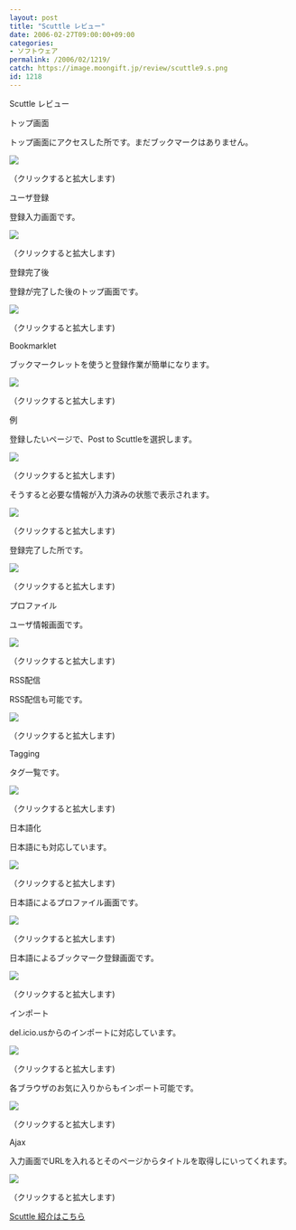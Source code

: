 ```yaml
---
layout: post
title: "Scuttle レビュー"
date: 2006-02-27T09:00:00+09:00
categories:
- ソフトウェア
permalink: /2006/02/1219/
catch: https://image.moongift.jp/review/scuttle9.s.png
id: 1218
---
```

Scuttle レビュー  
<!--more-->

トップ画面

  

トップ画面にアクセスした所です。まだブックマークはありません。

  

[![](https://image.moongift.jp/review/scuttle1.s.png)](https://image.moongift.jp/review/scuttle1.png)  
  
（クリックすると拡大します)

  

ユーザ登録

  

登録入力画面です。

  

[![](https://image.moongift.jp/review/scuttle2.s.png)](https://image.moongift.jp/review/scuttle2.png)  
  
（クリックすると拡大します)

  

登録完了後

  

登録が完了した後のトップ画面です。

  

[![](https://image.moongift.jp/review/scuttle3.s.png)](https://image.moongift.jp/review/scuttle3.png)  
  
（クリックすると拡大します)

  

Bookmarklet

  

ブックマークレットを使うと登録作業が簡単になります。

  

[![](https://image.moongift.jp/review/scuttle4.s.png)](https://image.moongift.jp/review/scuttle4.png)  
  
（クリックすると拡大します)

  

例

  

登録したいページで、Post to Scuttleを選択します。

  

[![](https://image.moongift.jp/review/scuttle5.s.png)](https://image.moongift.jp/review/scuttle5.png)  
  
（クリックすると拡大します)

  

そうすると必要な情報が入力済みの状態で表示されます。

  

[![](https://image.moongift.jp/review/scuttle6.s.png)](https://image.moongift.jp/review/scuttle6.png)  
  
（クリックすると拡大します)

  

登録完了した所です。

  

[![](https://image.moongift.jp/review/scuttle7.s.png)](https://image.moongift.jp/review/scuttle7.png)  
  
（クリックすると拡大します)

  

プロファイル

  

ユーザ情報画面です。

  

[![](https://image.moongift.jp/review/scuttle8.s.png)](https://image.moongift.jp/review/scuttle8.png)  
  
（クリックすると拡大します)

  

RSS配信

  

RSS配信も可能です。

  

[![](https://image.moongift.jp/review/scuttle9.s.png)](https://image.moongift.jp/review/scuttle9.png)  
  
（クリックすると拡大します)

  

Tagging

  

タグ一覧です。

  

[![](https://image.moongift.jp/review/scuttle10.s.png)](https://image.moongift.jp/review/scuttle10.png)  
  
（クリックすると拡大します)

  

日本語化

  

日本語にも対応しています。

  

[![](https://image.moongift.jp/review/scuttle11.s.png)](https://image.moongift.jp/review/scuttle11.png)  
  
（クリックすると拡大します)

  

日本語によるプロファイル画面です。

  

[![](https://image.moongift.jp/review/scuttle12.s.png)](https://image.moongift.jp/review/scuttle12.png)  
  
（クリックすると拡大します)

  

日本語によるブックマーク登録画面です。

  

[![](https://image.moongift.jp/review/scuttle13.s.png)](https://image.moongift.jp/review/scuttle13.png)  
  
（クリックすると拡大します)

  

インポート

  

del.icio.usからのインポートに対応しています。

  

[![](https://image.moongift.jp/review/scuttle14.s.png)](https://image.moongift.jp/review/scuttle14.png)  
  
（クリックすると拡大します)

  

各ブラウザのお気に入りからもインポート可能です。

  

[![](https://image.moongift.jp/review/scuttle15.s.png)](https://image.moongift.jp/review/scuttle15.png)  
  
（クリックすると拡大します)

  

Ajax

  

入力画面でURLを入れるとそのページからタイトルを取得しにいってくれます。

  

[![](https://image.moongift.jp/review/scuttle16.s.png)](https://image.moongift.jp/review/scuttle16.png)  
  
（クリックすると拡大します)

  

[Scuttle 紹介はこちら](http://oss.moongift.jp/intro/i-1211.html)

